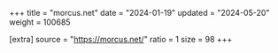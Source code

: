 +++
title = "morcus.net"
date = "2024-01-19"
updated = "2024-05-20"
weight = 100685

[extra]
source = "https://morcus.net/"
ratio = 1
size = 98
+++
